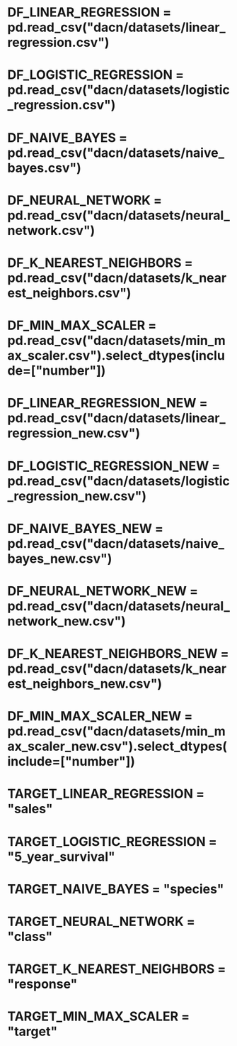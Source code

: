# DF_LINEAR_REGRESSION = pd.read_csv("dacn/datasets/linear_regression.csv")
# DF_LOGISTIC_REGRESSION = pd.read_csv("dacn/datasets/logistic_regression.csv")
# DF_NAIVE_BAYES = pd.read_csv("dacn/datasets/naive_bayes.csv")
# DF_NEURAL_NETWORK = pd.read_csv("dacn/datasets/neural_network.csv")
# DF_K_NEAREST_NEIGHBORS = pd.read_csv("dacn/datasets/k_nearest_neighbors.csv")
# DF_MIN_MAX_SCALER = pd.read_csv("dacn/datasets/min_max_scaler.csv").select_dtypes(include=["number"])

# DF_LINEAR_REGRESSION_NEW = pd.read_csv("dacn/datasets/linear_regression_new.csv")
# DF_LOGISTIC_REGRESSION_NEW = pd.read_csv("dacn/datasets/logistic_regression_new.csv")
# DF_NAIVE_BAYES_NEW = pd.read_csv("dacn/datasets/naive_bayes_new.csv")
# DF_NEURAL_NETWORK_NEW = pd.read_csv("dacn/datasets/neural_network_new.csv")
# DF_K_NEAREST_NEIGHBORS_NEW = pd.read_csv("dacn/datasets/k_nearest_neighbors_new.csv")
# DF_MIN_MAX_SCALER_NEW = pd.read_csv("dacn/datasets/min_max_scaler_new.csv").select_dtypes(include=["number"])

# TARGET_LINEAR_REGRESSION = "sales"
# TARGET_LOGISTIC_REGRESSION = "5_year_survival"
# TARGET_NAIVE_BAYES = "species"
# TARGET_NEURAL_NETWORK = "class"
# TARGET_K_NEAREST_NEIGHBORS = "response"
# TARGET_MIN_MAX_SCALER = "target"
            